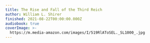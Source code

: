 ```yaml
---
title: The Rise and Fall of the Third Reich
author: William L. Shirer
finished: 2021-08-22T00:00:00.000Z
audiobook: true
coverImage: >-
  https://m.media-amazon.com/images/I/519RlAToSEL._SL1000_.jpg
---
```

